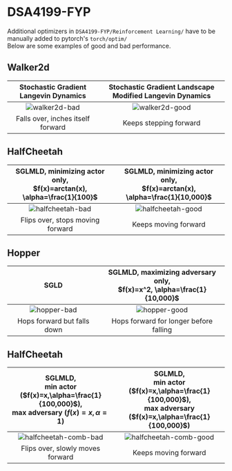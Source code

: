 # DSA4199-FYP
 Additional optimizers in ```DSA4199-FYP/Reinforcement Learning/``` have to be manually added to pytorch's ```torch/optim/```  
 Below are some examples of good and bad performance.  

## Walker2d
Stochastic Gradient Langevin Dynamics | Stochastic Gradient Landscape Modified Langevin Dynamics
:-------------------------:|:-------------------------:
![walker2d-bad](https://user-images.githubusercontent.com/65672421/222369630-9a6d54ba-fce4-492d-a341-581313f451ae.gif) | ![walker2d-good](https://user-images.githubusercontent.com/65672421/222370146-2d62fa91-36b4-4001-93d6-c8e3b1e0d271.gif)
Falls over, inches itself forward | Keeps stepping forward

 ## HalfCheetah
SGLMLD, minimizing actor only,<br/> $f(x)=arctan(x), \alpha=\frac{1}{100}$ | SGLMLD, minimizing actor only,<br/> $f(x)=arctan(x), \alpha=\frac{1}{10,000}$
:-------------------------:|:-------------------------:
![halfcheetah-bad](https://user-images.githubusercontent.com/65672421/222123494-e20353be-ffff-412d-bb24-ee108ab59a13.gif) | ![halfcheetah-good](https://user-images.githubusercontent.com/65672421/222123513-bdb72a42-c7df-459d-aa8c-43981fc07277.gif)
Flips over, stops moving forward | Keeps moving forward  


 ## Hopper
SGLD | SGLMLD, maximizing adversary only,<br/> $f(x)=x^2, \alpha=\frac{1}{10,000}$
:-------------------------:|:-------------------------:
![hopper-bad](https://user-images.githubusercontent.com/65672421/222380711-a0c38460-5d47-4182-9b07-35abdb17be73.gif) | ![hopper-good](https://user-images.githubusercontent.com/65672421/222380754-4539ec85-55d5-4add-9095-53640a981984.gif)
Hops forward but falls down | Hops forward for longer before falling


 ## HalfCheetah
SGLMLD,<br/> min actor ($f(x)=x,\alpha=\frac{1}{100,000}$),<br/> max adversary ($f(x)=x,\alpha=1$) | SGLMLD,<br/> min actor ($f(x)=x,\alpha=\frac{1}{100,000}$),<br/> max adversary ($f(x)=x,\alpha=\frac{1}{100,000}$)
:-------------------------:|:-------------------------:
![halfcheetah-comb-bad](https://user-images.githubusercontent.com/65672421/222392779-80d57650-aad8-4957-bbb4-d867633cc756.gif) | ![halfcheetah-comb-good](https://user-images.githubusercontent.com/65672421/222392811-868f1f1b-2a5a-4a63-9a88-c2a676ac5d5f.gif)
Flips over, slowly moves forward | Keeps moving forward
